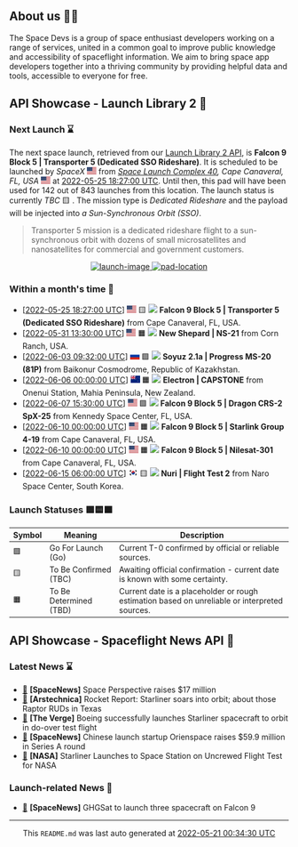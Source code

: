 ## About us 🧑‍🚀
The Space Devs is a group of space enthusiast developers working on a range of
services, united in a common goal to improve public knowledge and accessibility
of spaceflight information. We aim to bring space app developers together into a
thriving community by providing helpful data and tools, accessible to everyone
for free.

## API Showcase - Launch Library 2 🚀

### Next Launch ⌛
The next space launch, retrieved from our
<a href="https://thespacedevs.com/llapi">Launch Library 2 API</a>, is
**Falcon 9 Block 5 | Transporter 5 (Dedicated SSO Rideshare)**. It is scheduled to be launched by *SpaceX*
<img width="17" src="https://raw.githubusercontent.com/lipis/flag-icons/main/flags/4x3/us.svg" />
from *<a href="https://en.wikipedia.org/wiki/Cape_Canaveral_Air_Force_Station_Space_Launch_Complex_40">Space Launch Complex 40</a>, Cape Canaveral, FL, USA*
<img width="17" src="https://raw.githubusercontent.com/lipis/flag-icons/main/flags/4x3/us.svg" />
at <a href="https://www.timeanddate.com/worldclock/fixedtime.html?iso=20220525T182700">2022-05-25 18:27:00 UTC</a>.  Until
then, this pad will have been used for 142
out of 843 launches from this location. The launch status is currently
*TBC* 🟨 . The mission type is
*Dedicated Rideshare* and the payload will be injected
into *a Sun-Synchronous Orbit
(SSO)*.
<br>
<blockquote>
  Transporter 5 mission is a dedicated rideshare flight to a sun-synchronous orbit with dozens of small microsatellites and nanosatellites for commercial and government customers.
</blockquote>

<p float="left" align="center">
  <a href="https://en.wikipedia.org/wiki/Falcon_9" >
    <img alt="launch-image" height="200" src="https://spacelaunchnow-prod-east.nyc3.digitaloceanspaces.com/media/launcher_images/falcon_9_block__image_20210506060831.jpg" />
  </a>
  <a href="http://maps.google.com/maps?q=28.56194122,-80.57735736" >
    <img alt="pad-location" height="200" src="https://spacelaunchnow-prod-east.nyc3.digitaloceanspaces.com/media/launch_images/location_12_20200803142519.jpg"  />
  </a>
</p>

### Within a month's time 📅
- \[<a href="https://www.timeanddate.com/worldclock/fixedtime.html?iso=20220525T182700">2022-05-25 18:27:00 UTC</a>\]  <img width="17" src="https://raw.githubusercontent.com/lipis/flag-icons/main/flags/4x3/us.svg" /> 🟨  <a href="https://www.google.com/calendar/render?action=TEMPLATE&text=Falcon 9 Block 5 | Transporter 5 (Dedicated SSO Rideshare)&location=Cape Canaveral, FL, USA&dates=20220525T182700Z%2F20220525T182700Z"><img border="0" width="15" src="https://upload.wikimedia.org/wikipedia/commons/a/a5/Google_Calendar_icon_%282020%29.svg"></a> **Falcon 9 Block 5 | Transporter 5 (Dedicated SSO Rideshare)** from Cape Canaveral, FL, USA.
- \[<a href="https://www.timeanddate.com/worldclock/fixedtime.html?iso=20220531T133000">2022-05-31 13:30:00 UTC</a>\]  <img width="17" src="https://raw.githubusercontent.com/lipis/flag-icons/main/flags/4x3/us.svg" /> 🟧  <a href="https://www.google.com/calendar/render?action=TEMPLATE&text=New Shepard | NS-21&location=Corn Ranch, USA&dates=20220531T133000Z%2F20220531T163000Z"><img border="0" width="15" src="https://upload.wikimedia.org/wikipedia/commons/a/a5/Google_Calendar_icon_%282020%29.svg"></a> **New Shepard | NS-21** from Corn Ranch, USA.
- \[<a href="https://www.timeanddate.com/worldclock/fixedtime.html?iso=20220603T093200">2022-06-03 09:32:00 UTC</a>\]  <img width="17" src="https://raw.githubusercontent.com/lipis/flag-icons/main/flags/4x3/ru.svg" /> 🟩  <a href="https://www.google.com/calendar/render?action=TEMPLATE&text=Soyuz 2.1a | Progress MS-20 (81P)&location=Baikonur Cosmodrome, Republic of Kazakhstan&dates=20220603T093200Z%2F20220603T093200Z"><img border="0" width="15" src="https://upload.wikimedia.org/wikipedia/commons/a/a5/Google_Calendar_icon_%282020%29.svg"></a> **Soyuz 2.1a | Progress MS-20 (81P)** from Baikonur Cosmodrome, Republic of Kazakhstan.
- \[<a href="https://www.timeanddate.com/worldclock/fixedtime.html?iso=20220606T000000">2022-06-06 00:00:00 UTC</a>\]  <img width="17" src="https://raw.githubusercontent.com/lipis/flag-icons/main/flags/4x3/nz.svg" /> 🟧  <a href="https://www.google.com/calendar/render?action=TEMPLATE&text=Electron | CAPSTONE&location=Onenui Station, Mahia Peninsula, New Zealand&dates=20220606T000000Z%2F20220606T000000Z"><img border="0" width="15" src="https://upload.wikimedia.org/wikipedia/commons/a/a5/Google_Calendar_icon_%282020%29.svg"></a> **Electron | CAPSTONE** from Onenui Station, Mahia Peninsula, New Zealand.
- \[<a href="https://www.timeanddate.com/worldclock/fixedtime.html?iso=20220607T153000">2022-06-07 15:30:00 UTC</a>\]  <img width="17" src="https://raw.githubusercontent.com/lipis/flag-icons/main/flags/4x3/us.svg" /> 🟩  <a href="https://www.google.com/calendar/render?action=TEMPLATE&text=Falcon 9 Block 5 | Dragon CRS-2 SpX-25&location=Kennedy Space Center, FL, USA&dates=20220607T153000Z%2F20220607T153000Z"><img border="0" width="15" src="https://upload.wikimedia.org/wikipedia/commons/a/a5/Google_Calendar_icon_%282020%29.svg"></a> **Falcon 9 Block 5 | Dragon CRS-2 SpX-25** from Kennedy Space Center, FL, USA.
- \[<a href="https://www.timeanddate.com/worldclock/fixedtime.html?iso=20220610T000000">2022-06-10 00:00:00 UTC</a>\]  <img width="17" src="https://raw.githubusercontent.com/lipis/flag-icons/main/flags/4x3/us.svg" /> 🟧  <a href="https://www.google.com/calendar/render?action=TEMPLATE&text=Falcon 9 Block 5 | Starlink Group 4-19&location=Cape Canaveral, FL, USA&dates=20220610T000000Z%2F20220610T000000Z"><img border="0" width="15" src="https://upload.wikimedia.org/wikipedia/commons/a/a5/Google_Calendar_icon_%282020%29.svg"></a> **Falcon 9 Block 5 | Starlink Group 4-19** from Cape Canaveral, FL, USA.
- \[<a href="https://www.timeanddate.com/worldclock/fixedtime.html?iso=20220610T000000">2022-06-10 00:00:00 UTC</a>\]  <img width="17" src="https://raw.githubusercontent.com/lipis/flag-icons/main/flags/4x3/us.svg" /> 🟧  <a href="https://www.google.com/calendar/render?action=TEMPLATE&text=Falcon 9 Block 5 | Nilesat-301&location=Cape Canaveral, FL, USA&dates=20220610T000000Z%2F20220610T000000Z"><img border="0" width="15" src="https://upload.wikimedia.org/wikipedia/commons/a/a5/Google_Calendar_icon_%282020%29.svg"></a> **Falcon 9 Block 5 | Nilesat-301** from Cape Canaveral, FL, USA.
- \[<a href="https://www.timeanddate.com/worldclock/fixedtime.html?iso=20220615T060000">2022-06-15 06:00:00 UTC</a>\]  <img width="17" src="https://raw.githubusercontent.com/lipis/flag-icons/main/flags/4x3/kr.svg" /> 🟨  <a href="https://www.google.com/calendar/render?action=TEMPLATE&text=Nuri | Flight Test 2&location=Naro Space Center, South Korea&dates=20220615T060000Z%2F20220615T100000Z"><img border="0" width="15" src="https://upload.wikimedia.org/wikipedia/commons/a/a5/Google_Calendar_icon_%282020%29.svg"></a> **Nuri | Flight Test 2** from Naro Space Center, South Korea.


### Launch Statuses 🟩🟨🟧
<p align="center">
    <table class="tg">
    <thead>
      <tr>
        <th class="tg-0pky">Symbol</th>
        <th class="tg-0pky">Meaning</th>
        <th class="tg-0pky">Description</th>
      </tr>
    </thead>
    <tbody>
      <tr>
        <td class="tg-0pky">🟩</td>
        <td class="tg-0pky">Go For Launch (Go)</td>
        <td class="tg-0pky">Current T-0 confirmed by official or reliable sources.</td>
      </tr>
      <tr>
        <td class="tg-0pky">🟨</td>
        <td class="tg-0pky">To Be Confirmed (TBC)</td>
        <td class="tg-0pky">Awaiting official confirmation - current date is known with some certainty.</td>
      </tr>
      <tr>
        <td class="tg-0pky">🟧</td>
        <td class="tg-0pky">To Be Determined (TBD)</td>
        <td class="tg-0pky">Current date is a placeholder or rough estimation based on unreliable or interpreted sources.</td>
      </tr>
    </tbody>
    </table>
</p>

## API Showcase - Spaceflight News API 📰

### Latest News ⌛
- <a href="https://spacenews.com/space-perspective-raises-17-million/" >🔗</a> **[SpaceNews]** Space Perspective raises $17 million
- <a href="https://arstechnica.com/science/2022/05/rocket-report-starliner-soars-into-orbit-about-those-raptor-ruds-in-texas/" >🔗</a> **[Arstechnica]** Rocket Report: Starliner soars into orbit; about those Raptor RUDs in Texas
- <a href="https://www.theverge.com/2022/5/19/23131232/boeing-cst-100-starliner-launch-success-iss-nasa-oft-2" >🔗</a> **[The Verge]** Boeing successfully launches Starliner spacecraft to orbit in do-over test flight
- <a href="https://spacenews.com/chinese-launch-startup-orienspace-raises-59-9-million-in-series-a-round/" >🔗</a> **[SpaceNews]** Chinese launch startup Orienspace raises $59.9 million in Series A round
- <a href="http://www.nasa.gov/press-release/starliner-launches-to-space-station-on-uncrewed-flight-test-for-nasa" >🔗</a> **[NASA]** Starliner Launches to Space Station on Uncrewed Flight Test for NASA


### Launch-related News 🚀

- <a href="https://spacenews.com/ghgsat-to-launch-three-spacecraft-on-falcon-9/" >🔗</a> **[SpaceNews]** GHGSat to launch three spacecraft on Falcon 9


<hr>
  <div align="center">
  This <code>README.md</code> was last auto generated at <a href="https://www.timeanddate.com/worldclock/fixedtime.html?iso=20220521T003430">2022-05-21 00:34:30 UTC</a>
  <br>
  <!-- <a href="https://medium.com/@g.h.garrett" target="_blank">Learn to add space launches to your profile here!</a> -->
</div>
